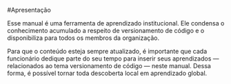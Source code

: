 #Apresentação

Esse manual é uma ferramenta de aprendizado institucional. Ele condensa o conhecimento acumulado a respeito de versionamento de código e o disponibiliza para todos os membros da organização. 

Para que o conteúdo esteja sempre atualizado, é importante que cada funcionário dedique parte do seu tempo para inserir seus aprendizados — relacionados ao tema versionamento de código — neste manual. Dessa forma, é possível tornar toda descoberta local em aprendizado global.
